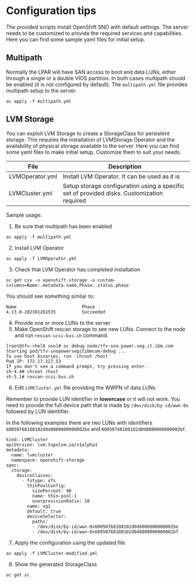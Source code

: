 # Configuration tips
The provided scripts install OpenShift SNO with default settings. The server needs to be customized to provide the required services and capabilities. 
Here you can find some sample yaml files for initial setup.

## Multipath
Normally the LPAR will have SAN access to boot and data LUNs, either through a single or a double VIOS partition. In both cases multipath should be enabled (it is not configured by default). The `multipath.yml` file provides multipath setup to the server.

```
oc apply -f multipath.yml
```

## LVM Storage
You can exploit LVM Storage to create a StorageClass for persistent storage. This requires the installation of LVMStorage Operator and the availability of physical storage available to the server.
Here you can find some yaml files to make initial setup. Customize them to suit your needs.

| File | Description |
| -- | -- |
| LVMOperator.yml | Install LVM Operator. It can be used as it is |
| LVMCluster.yml | Setup storage configuration using a specific set of provided disks. Customization required |

Sample usage:

1. Be sure that multipath has been enabled
```
oc apply -f multipath.yml
```

2. Install LVM Operator
```
oc apply -f LVMOperator.yml
```

3. Check that LVM Operator has completed installation
```
oc get csv -n openshift-storage -o custom-columns=Name:.metadata.name,Phase:.status.phase
```
You should see something similar to:
```
Name                         Phase
4.13.0-202301261535          Succeeded
```

4. Provide one or more LUNs to the server
5. Make OpenShift rescan storage to see new LUNs.
Connect to the node and run `rescan-scsi-bus.sh` command.
```
[root@tfv-rhel8 sno]# oc debug node/tfv-sno.power.seg.it.ibm.com
Starting pod/tfv-snopowersegitibmcom-debug ...
To use host binaries, run `chroot /host`
Pod IP: 172.17.227.53
If you don't see a command prompt, try pressing enter.
sh-4.4# chroot /host
sh-5.1# rescan-scsi-bus.sh
```
6. Edit `LVMCluster.yml` file providing the WWPN of data LUNs

Remember to provide LUN identifier in **lowercase** or it will not work. You need to provide the full device path that is made by `/dev/disk/by-id/wwn-0x` followed by LUN identifier.

In the following examples there are two LUNs with identifiers `60050768108102d0d8000000000002be` and `60050768108102d0d8000000000002bf`.

```
kind: LVMCluster
apiVersion: lvm.topolvm.io/v1alpha1
metadata:
  name: lvmcluster
  namespace: openshift-storage
spec:
  storage:
    deviceClasses:
      - fstype: xfs
        thinPoolConfig:
          sizePercent: 90
          name: thin-pool-1
          overprovisionRatio: 10
        name: vg1
        default: true
        deviceSelector:
          paths:
          - /dev/disk/by-id/wwn-0x60050768108102d0d8000000000002be
          - /dev/disk/by-id/wwn-0x60050768108102d0d8000000000002bf
```

7. Apply the configuration using the updated file
```
oc apply -f LVMCluster-modified.yml
```

8. Show the generated StorageClass
```
oc get sc
```
